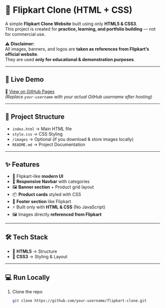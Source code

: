 # 🛒 Flipkart Clone (HTML + CSS)

A simple **Flipkart Clone Website** built using only **HTML5 & CSS3**.  
This project is created for **practice, learning, and portfolio building** — not for commercial use.  

⚠️ **Disclaimer:**  
All images, banners, and logos are **taken as references from Flipkart’s official website**.  
They are used **only for educational & demonstration purposes**.  

---

## 🚀 Live Demo  
🔗 [View on GitHub Pages](https://your-username.github.io/flipkart-clone/)  
*(Replace `your-username` with your actual GitHub username after hosting)*  

---

## 📂 Project Structure
- `index.html` → Main HTML file  
- `style.css` → CSS Styling  
- `/images` → Optional (if you download & store images locally)  
- `README.md` → Project Documentation  

---

## ✨ Features
- 🎨 Flipkart-like **modern UI**  
- 📌 **Responsive Navbar** with categories  
- 🖼️ **Banner section** + Product grid layout  
- 📦 **Product cards** styled with CSS  
- 📑 **Footer section** like Flipkart  
- ⚡ Built only with **HTML & CSS** (No JavaScript)  
- 🖼️ Images directly **referenced from Flipkart**  

---

## 🛠️ Tech Stack
- 🔹 **HTML5** → Structure  
- 🔹 **CSS3** → Styling & Layout  

---

## 💻 Run Locally
1. Clone the repo  
   ```bash
   git clone https://github.com/your-username/flipkart-clone.git
